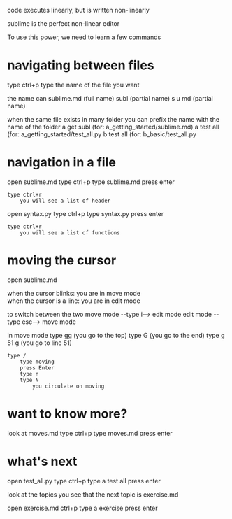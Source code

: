 code executes linearly, but is written non-linearly

sublime is the perfect non-linear editor

To use this power, we need to learn a few commands

# navigating between files

type ctrl+p
type the name of the file you want

the name can
	sublime.md (full name)
	subl (partial name)
	s u md (partial name)

when the same file exists in many folder 
you can prefix the name with the name of the folder
	a get subl (for: a_getting_started/sublime.md)
	a test all (for: a_getting_started/test_all.py
	b test all (for: b_basic/test_all.py

# navigation in a file

open sublime.md
	type ctrl+p
	type sublime.md
	press enter

	type ctrl+r
		you will see a list of header

open syntax.py 
	type ctrl+p
	type syntax.py
	press enter

	type ctrl+r
		you will see a list of functions

# moving the cursor
open sublime.md
	
when the cursor blinks: you are in move mode			
when the cursor is a line: you are in edit mode 

to switch between the two
	move mode --type i--> edit mode
	edit mode --type esc--> move mode

in move mode 
	type gg (you go to the top)
	type G (you go to the end)
	type g 51 g (you go to line 51)

	type /
		type moving 
		press Enter
		type n
		type N
			you circulate on moving

# want to know more?

look at moves.md
	type ctrl+p
	type moves.md 
	press enter

# what's next
open test_all.py
	type ctrl+p
	type a test all
	press enter

look at the topics
	you see that the next topic is exercise.md

open exercise.md
	ctrl+p
	type a exercise
	press enter
